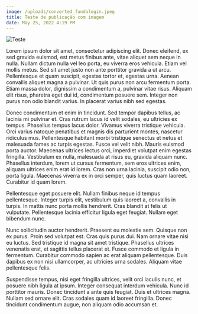 ```yaml
---
image: /uploads/converted_fundologin.jpeg
title: Teste de publicação com imagem
date: May 25, 2022 4:19 PM
---
```

![Teste](/uploads/converted_fundologin.jpeg "Teste")

<!--StartFragment-->

Lorem ipsum dolor sit amet, consectetur adipiscing elit. Donec eleifend, ex sed gravida euismod, est metus finibus ante, vitae aliquet sem neque in nulla. Nullam dictum nulla vel leo porta, eu viverra eros vehicula. Etiam vel mollis metus. Sed sit amet justo non ante porttitor gravida a ut arcu. Pellentesque et quam suscipit, egestas tortor et, egestas urna. Aenean convallis aliquet magna a pulvinar. Ut quis purus non arcu fermentum porta. Etiam massa dolor, dignissim a condimentum a, pulvinar vitae risus. Aliquam elit risus, pharetra eget dui id, condimentum posuere sem. Integer non purus non odio blandit varius. In placerat varius nibh sed egestas.

Donec condimentum et enim in tincidunt. Sed tempor dapibus tellus, ac lacinia mi pulvinar et. Cras rutrum lacus id velit sodales, eu ultricies ex tempus. Phasellus tempus lacus dolor. Vivamus viverra tristique vehicula. Orci varius natoque penatibus et magnis dis parturient montes, nascetur ridiculus mus. Pellentesque habitant morbi tristique senectus et netus et malesuada fames ac turpis egestas. Fusce vel velit nibh. Mauris euismod porta auctor. Maecenas ultrices lectus orci, imperdiet volutpat enim egestas fringilla. Vestibulum ex nulla, malesuada at risus eu, gravida aliquam nunc. Phasellus interdum, lorem ut cursus fermentum, sem eros ultrices enim, aliquam ultrices enim erat id lorem. Cras non urna lacinia, suscipit odio non, porta ligula. Maecenas viverra ex in orci semper, quis luctus quam laoreet. Curabitur id quam lorem.

Pellentesque eget posuere elit. Nullam finibus neque id tempus pellentesque. Integer turpis elit, vestibulum quis laoreet a, convallis in turpis. In mattis nunc porta mollis hendrerit. Cras blandit at felis ut vulputate. Pellentesque lacinia efficitur ligula eget feugiat. Nullam eget bibendum nunc.

Nunc sollicitudin auctor hendrerit. Praesent eu molestie sem. Quisque non ex purus. Proin sed volutpat est. Cras quis purus dui. Nam ornare vitae nisi eu luctus. Sed tristique id magna sit amet tristique. Phasellus ultrices venenatis erat, et sagittis tellus placerat et. Fusce commodo et ligula in fermentum. Curabitur commodo sapien ac erat aliquam pellentesque. Duis dapibus ex non nisi ullamcorper, ac ultricies urna sodales. Aliquam vitae pellentesque felis.

Suspendisse tempus, nisi eget fringilla ultrices, velit orci iaculis nunc, et posuere nibh ligula at ipsum. Integer consequat interdum vehicula. Nunc id porttitor mauris. Donec tincidunt a ante quis feugiat. Duis et ultrices magna. Nullam sed ornare elit. Cras sodales quam id laoreet fringilla. Donec tincidunt condimentum augue, non aliquam odio accumsan et.

<!--EndFragment-->